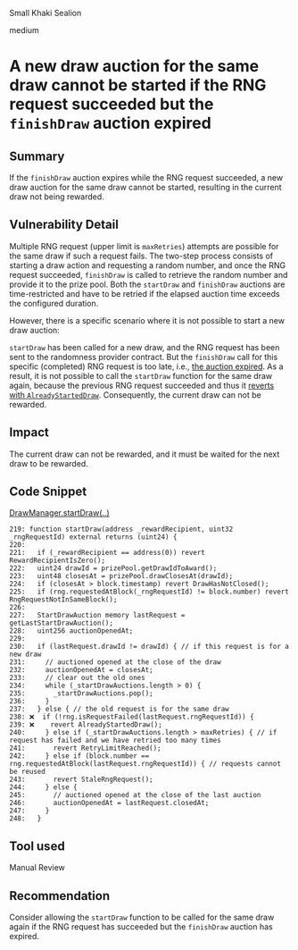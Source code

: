 Small Khaki Sealion

medium

# A new draw auction for the same draw cannot be started if the RNG request succeeded but the `finishDraw` auction expired

## Summary

If the `finishDraw` auction expires while the RNG request succeeded, a new draw auction for the same draw cannot be started, resulting in the current draw not being rewarded.

## Vulnerability Detail

Multiple RNG request (upper limit is `maxRetries`) attempts are possible for the same draw if such a request fails. The two-step process consists of starting a draw action and requesting a random number, and once the RNG request succeeded, `finishDraw` is called to retrieve the random number and provide it to the prize pool. Both the `startDraw` and `finishDraw` auctions are time-restricted and have to be retried if the elapsed auction time exceeds the configured duration.

However, there is a specific scenario where it is not possible to start a new draw auction:

`startDraw` has been called for a new draw, and the RNG request has been sent to the randomness provider contract. But the `finishDraw` call for this specific (completed) RNG request is too late, i.e., [the auction expired](https://github.com/sherlock-audit/2024-05-pooltogether/blob/main/pt-v5-draw-manager/src/DrawManager.sol#L329-L331). As a result, it is not possible to call the `startDraw` function for the same draw again, because the previous RNG request succeeded and thus it [reverts with `AlreadyStartedDraw`](https://github.com/sherlock-audit/2024-05-pooltogether/blob/main/pt-v5-draw-manager/src/DrawManager.sol#L238-L240). Consequently, the current draw can not be rewarded.

## Impact

The current draw can not be rewarded, and it must be waited for the next draw to be rewarded.

## Code Snippet

[DrawManager.startDraw(..)](https://github.com/sherlock-audit/2024-05-pooltogether/blob/main/pt-v5-draw-manager/src/DrawManager.sol#L238-L240)

```solidity
219: function startDraw(address _rewardRecipient, uint32 _rngRequestId) external returns (uint24) {
220:
221:   if (_rewardRecipient == address(0)) revert RewardRecipientIsZero();
222:   uint24 drawId = prizePool.getDrawIdToAward();
223:   uint48 closesAt = prizePool.drawClosesAt(drawId);
224:   if (closesAt > block.timestamp) revert DrawHasNotClosed();
225:   if (rng.requestedAtBlock(_rngRequestId) != block.number) revert RngRequestNotInSameBlock();
226:
227:   StartDrawAuction memory lastRequest = getLastStartDrawAuction();
228:   uint256 auctionOpenedAt;
229:
230:   if (lastRequest.drawId != drawId) { // if this request is for a new draw
231:     // auctioned opened at the close of the draw
232:     auctionOpenedAt = closesAt;
233:     // clear out the old ones
234:     while (_startDrawAuctions.length > 0) {
235:       _startDrawAuctions.pop();
236:     }
237:   } else { // the old request is for the same draw
238: ❌  if (!rng.isRequestFailed(lastRequest.rngRequestId)) {
239: ❌    revert AlreadyStartedDraw();
240:     } else if (_startDrawAuctions.length > maxRetries) { // if request has failed and we have retried too many times
241:       revert RetryLimitReached();
242:     } else if (block.number == rng.requestedAtBlock(lastRequest.rngRequestId)) { // requests cannot be reused
243:       revert StaleRngRequest();
244:     } else {
245:       // auctioned opened at the close of the last auction
246:       auctionOpenedAt = lastRequest.closedAt;
247:     }
248:   }
```

## Tool used

Manual Review

## Recommendation

Consider allowing the `startDraw` function to be called for the same draw again if the RNG request has succeeded but the `finishDraw` auction has expired.
